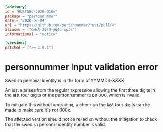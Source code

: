 ```toml
[advisory]
id = "RUSTSEC-2020-0166"
package = "personnummer"
date = "2020-09-04"
url = "https://github.com/personnummer/rust/pull/4"
aliases = ["GHSA-28r9-pq4c-wp3c"]
informational = "notice"

[versions]
patched = [">= 3.0.1"]
```
# personnummer Input validation error

Swedish personal identity is in the form of YYMMDD-XXXX

An issue arises from the regular expression allowing the first three digits in
the last four digits of the personnummer to be 000, which is invalid.

To mitigate this without upgrading, a check on the last four digits can be made
to make sure it's not 000x.

The affected version should not be relied on without the mitigation to check
that the swedish personal identity number is valid.
